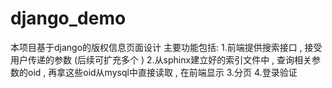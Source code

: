 # django_demo

本项目基于django的版权信息页面设计
主要功能包括:
  1.前端提供搜索接口 , 接受用户传递的参数 (后续可扩充多个 )
  2.从sphinx建立好的索引文件中 , 查询相关参数的oid , 再拿这些oid从mysql中直接读取 , 在前端显示
  3.分页
  4.登录验证
